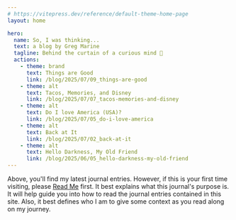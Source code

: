 ```yaml
---
# https://vitepress.dev/reference/default-theme-home-page
layout: home

hero:
  name: So, I was thinking...
  text: a blog by Greg Marine
  tagline: Behind the curtain of a curious mind 🤔
  actions:
    - theme: brand
      text: Things are Good
      link: /blog/2025/07/09_things-are-good
    - theme: alt
      text: Tacos, Memories, and Disney
      link: /blog/2025/07/07_tacos-memories-and-disney
    - theme: alt
      text: Do I love America (USA)?
      link: /blog/2025/07/05_do-i-love-america
    - theme: alt
      text: Back at It
      link: /blog/2025/07/02_back-at-it
    - theme: alt
      text: Hello Darkness, My Old Friend
      link: /blog/2025/06/05_hello-darkness-my-old-friend
---
```


Above, you'll find my latest journal entries. However, if this is your first time visiting, please [Read Me](read-me) first. It best explains what this journal's purpose is. It will help guide you into how to read the journal entries contained in this site. Also, it best defines who I am to give some context as you read along on my journey.